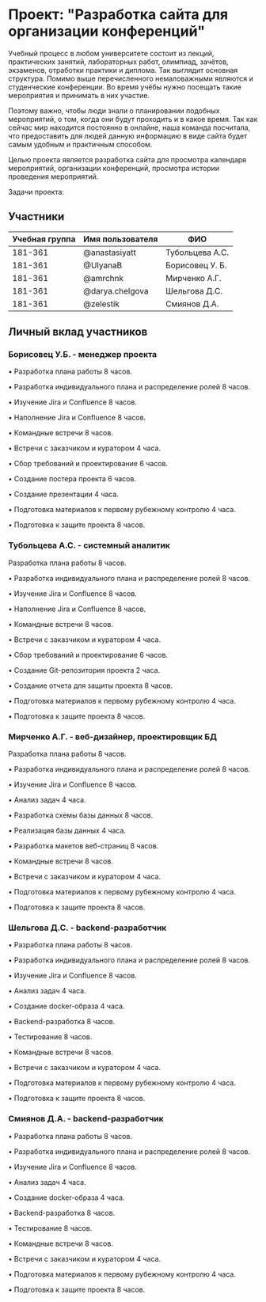 # Проект: "Разработка сайта для организации конференций"

Учебный процесс в любом университете состоит из лекций, практических занятий, лабораторных работ, олимпиад, зачётов, экзаменов, отработки практики и диплома. Так выглядит основная структура. Помимо выше перечисленного немаловажными являются и студенческие конференции. Во время учёбы нужно посещать такие мероприятия и принимать в них участие.

Поэтому важно, чтобы люди знали о планировании подобных мероприятий, о том, когда они будут проходить и в какое время. Так как сейчас мир находится постоянно в онлайне, наша команда посчитала, что предоставить для людей данную информацию в виде сайта будет самым удобным и практичным способом.

Целью проекта является разработка сайта для просмотра календаря мероприятий, организации конференций, просмотра истории проведения мероприятий.

Задачи проекта:

## Участники

| Учебная группа | Имя пользователя | ФИО |
|----------------|------------------|--------------------------|
| 181-361 | @anastasiyatt   | Тубольцева А.С. |
| 181-361 | @UlyanaB        | Борисовец У. Б. |
| 181-361 | @amrchnk        | Мирченко А.Г.   |
| 181-361 | @darya.chelgova | Шельгова Д.С.   |
| 181-361 | @zelestik       | Смиянов Д.А.    |

## Личный вклад участников

### Борисовец У.Б. - менеджер проекта
•	Разработка плана работы 8 часов. 

•	Разработка индивидуального плана и распределение ролей 8 часов.

•	Изучение Jira и Confluence 8 часов. 

•	Наполнение Jira и Confluence 8 часов.

•	Командные встречи 8 часов. 

•	Встречи с заказчиком и куратором 4 часа. 

•	Сбор требований и проектирование 6 часов. 

•	Создание постера проекта 6 часов. 

•	Создание презентации 4 часа. 

•	Подготовка материалов к первому рубежному контролю 4 часа.

•	Подготовка к защите проекта 8 часов. 

### Тубольцева А.С. - системный аналитик
Разработка плана работы 8 часов. 

•	Разработка индивидуального плана и распределение ролей 8 часов.

•	Изучение Jira и Confluence 8 часов. 

•	Наполнение Jira и Confluence 8 часов.

•	Командные встречи 8 часов. 

•	Встречи с заказчиком и куратором 4 часа. 

•	Сбор требований и проектирование 6 часов. 

•	Создание Git-репозитория проекта 2 часа. 

•	Создание отчета для защиты проекта 8 часов. 

•	Подготовка материалов к первому рубежному контролю 4 часа.

•	Подготовка к защите проекта 8 часов. 

### Мирченко А.Г. - веб-дизайнер, проектировщик БД
Разработка плана работы 8 часов. 

•	Разработка индивидуального плана и распределение ролей 8 часов.

•	Изучение Jira и Confluence 8 часов. 

•	Анализ задач 4 часа. 

•	Разработка схемы базы данных 8 часов. 

•	Реализация базы данных 4 часа. 

•	Разработка макетов веб-страниц 8 часов. 

•	Командные встречи 8 часов. 

•	Встречи с заказчиком и куратором 4 часа. 

•	Подготовка материалов к первому рубежному контролю 4 часа.

•	Подготовка к защите проекта 8 часов. 

### Шельгова Д.С. - backend-разработчик
•	Разработка плана работы 8 часов. 

•	Разработка индивидуального плана и распределение ролей 8 часов.

•	Изучение Jira и Confluence 8 часов. 

•	Анализ задач 4 часа. 

•	Создание docker-образа 4 часа. 

•	Backend-разработка 8 часов. 

•	Тестирование 8 часов. 

•	Командные встречи 8 часов. 

•	Встречи с заказчиком и куратором 4 часа. 

•	Подготовка материалов к первому рубежному контролю 4 часа.

•	Подготовка к защите проекта 8 часов. 

### Смиянов Д.А. - backend-разработчик
•	Разработка плана работы 8 часов. 

•	Разработка индивидуального плана и распределение ролей 8 часов.

•	Изучение Jira и Confluence 8 часов. 

•	Анализ задач 4 часа. 

•	Создание docker-образа 4 часа. 

•	Backend-разработка 8 часов. 

•	Тестирование 8 часов. 

•	Командные встречи 8 часов. 

•	Встречи с заказчиком и куратором 4 часа. 

•	Подготовка материалов к первому рубежному контролю 4 часа.

•	Подготовка к защите проекта 8 часов. 
